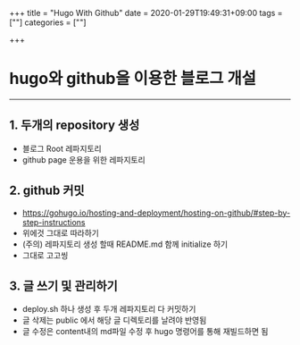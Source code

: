 +++
title = "Hugo With Github"
date = 2020-01-29T19:49:31+09:00
tags = [""]
categories = [""]

+++

# hugo와 github을 이용한 블로그 개설

---



## 1. 두개의 repository 생성

- 블로그 Root 레파지토리
- github page 운용을 위한 레파지토리

## 2. github 커밋

- https://gohugo.io/hosting-and-deployment/hosting-on-github/#step-by-step-instructions
- 위에것 그대로 따라하기
- (주의) 레파지토리 생성 할때 README.md 함께 initialize 하기
- 그대로 고고씽

## 3. 글 쓰기 및 관리하기

- deploy.sh 하나 생성 후 두개 레파지토리 다 커밋하기
- 글 삭제는 public 에서 해당 글 디렉토리를 날려야 반영됨
- 글 수정은 content내의 md파일 수정 후 hugo 명령어를 통해 재빌드하면 됨